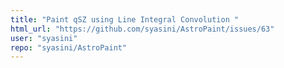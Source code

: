 ```yaml
---
title: "Paint qSZ using Line Integral Convolution "
html_url: "https://github.com/syasini/AstroPaint/issues/63"
user: "syasini"
repo: "syasini/AstroPaint"
---
```


